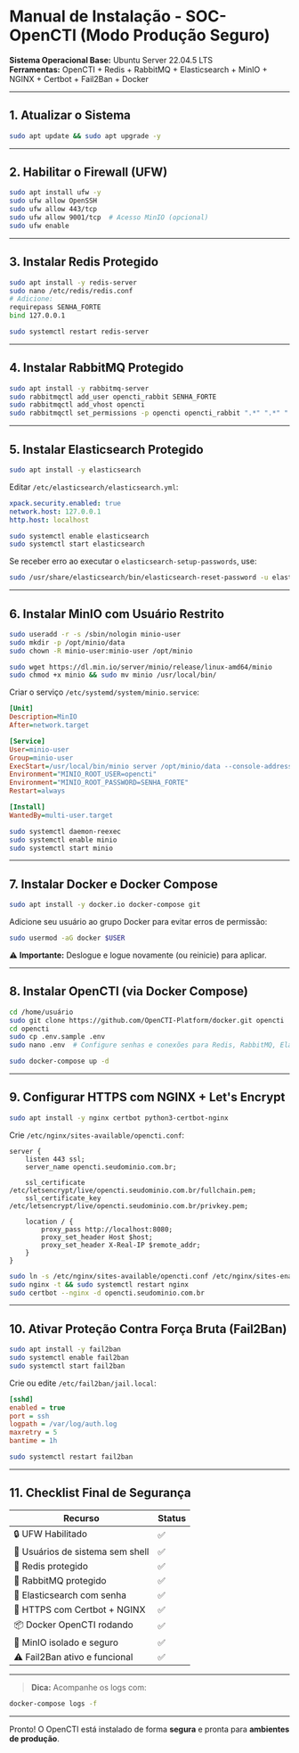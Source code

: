 # Manual de Instalação - SOC-OpenCTI (Modo Produção Seguro)

**Sistema Operacional Base:** Ubuntu Server 22.04.5 LTS  
**Ferramentas:** OpenCTI + Redis + RabbitMQ + Elasticsearch + MinIO + NGINX + Certbot + Fail2Ban + Docker

---

## 1. Atualizar o Sistema

```bash
sudo apt update && sudo apt upgrade -y
```

---

## 2. Habilitar o Firewall (UFW)

```bash
sudo apt install ufw -y
sudo ufw allow OpenSSH
sudo ufw allow 443/tcp
sudo ufw allow 9001/tcp  # Acesso MinIO (opcional)
sudo ufw enable
```

---

## 3. Instalar Redis Protegido

```bash
sudo apt install -y redis-server
sudo nano /etc/redis/redis.conf
# Adicione:
requirepass SENHA_FORTE
bind 127.0.0.1
```

```bash
sudo systemctl restart redis-server
```

---

## 4. Instalar RabbitMQ Protegido

```bash
sudo apt install -y rabbitmq-server
sudo rabbitmqctl add_user opencti_rabbit SENHA_FORTE
sudo rabbitmqctl add_vhost opencti
sudo rabbitmqctl set_permissions -p opencti opencti_rabbit ".*" ".*" ".*"
```

---

## 5. Instalar Elasticsearch Protegido

```bash
sudo apt install -y elasticsearch
```

Editar `/etc/elasticsearch/elasticsearch.yml`:

```yaml
xpack.security.enabled: true
network.host: 127.0.0.1
http.host: localhost
```

```bash
sudo systemctl enable elasticsearch
sudo systemctl start elasticsearch
```

Se receber erro ao executar o `elasticsearch-setup-passwords`, use:

```bash
sudo /usr/share/elasticsearch/bin/elasticsearch-reset-password -u elastic
```

---

## 6. Instalar MinIO com Usuário Restrito

```bash
sudo useradd -r -s /sbin/nologin minio-user
sudo mkdir -p /opt/minio/data
sudo chown -R minio-user:minio-user /opt/minio
```

```bash
sudo wget https://dl.min.io/server/minio/release/linux-amd64/minio
sudo chmod +x minio && sudo mv minio /usr/local/bin/
```

Criar o serviço `/etc/systemd/system/minio.service`:

```ini
[Unit]
Description=MinIO
After=network.target

[Service]
User=minio-user
Group=minio-user
ExecStart=/usr/local/bin/minio server /opt/minio/data --console-address ":9001"
Environment="MINIO_ROOT_USER=opencti"
Environment="MINIO_ROOT_PASSWORD=SENHA_FORTE"
Restart=always

[Install]
WantedBy=multi-user.target
```

```bash
sudo systemctl daemon-reexec
sudo systemctl enable minio
sudo systemctl start minio
```

---

## 7. Instalar Docker e Docker Compose

```bash
sudo apt install -y docker.io docker-compose git
```

Adicione seu usuário ao grupo Docker para evitar erros de permissão:

```bash
sudo usermod -aG docker $USER
```

⚠️ **Importante:** Deslogue e logue novamente (ou reinicie) para aplicar.

---

## 8. Instalar OpenCTI (via Docker Compose)

```bash
cd /home/usuário
sudo git clone https://github.com/OpenCTI-Platform/docker.git opencti
cd opencti
sudo cp .env.sample .env
sudo nano .env  # Configure senhas e conexões para Redis, RabbitMQ, Elastic, MinIO etc.
```

```bash
sudo docker-compose up -d
```

---

## 9. Configurar HTTPS com NGINX + Let's Encrypt

```bash
sudo apt install -y nginx certbot python3-certbot-nginx
```

Crie `/etc/nginx/sites-available/opencti.conf`:

```nginx
server {
    listen 443 ssl;
    server_name opencti.seudominio.com.br;

    ssl_certificate /etc/letsencrypt/live/opencti.seudominio.com.br/fullchain.pem;
    ssl_certificate_key /etc/letsencrypt/live/opencti.seudominio.com.br/privkey.pem;

    location / {
        proxy_pass http://localhost:8080;
        proxy_set_header Host $host;
        proxy_set_header X-Real-IP $remote_addr;
    }
}
```

```bash
sudo ln -s /etc/nginx/sites-available/opencti.conf /etc/nginx/sites-enabled/
sudo nginx -t && sudo systemctl restart nginx
sudo certbot --nginx -d opencti.seudominio.com.br
```

---

## 10. Ativar Proteção Contra Força Bruta (Fail2Ban)

```bash
sudo apt install -y fail2ban
sudo systemctl enable fail2ban
sudo systemctl start fail2ban
```

Crie ou edite `/etc/fail2ban/jail.local`:

```ini
[sshd]
enabled = true
port = ssh
logpath = /var/log/auth.log
maxretry = 5
bantime = 1h
```

```bash
sudo systemctl restart fail2ban
```

---

## 11. Checklist Final de Segurança

| Recurso                          | Status |
| -------------------------------- | ------ |
| 🔒 UFW Habilitado                | ✅      |
| 🔐 Usuários de sistema sem shell | ✅      |
| 🚧 Redis protegido               | ✅      |
| 🚧 RabbitMQ protegido            | ✅      |
| 🚧 Elasticsearch com senha       | ✅      |
| 📡 HTTPS com Certbot + NGINX     | ✅      |
| 📦 Docker OpenCTI rodando        | ✅      |
| 🧠 MinIO isolado e seguro        | ✅      |
| ⚠️ Fail2Ban ativo e funcional     | ✅      |

---

> **Dica:** Acompanhe os logs com:

```bash
docker-compose logs -f
```

---

Pronto! O OpenCTI está instalado de forma **segura** e pronta para **ambientes de produção**.
